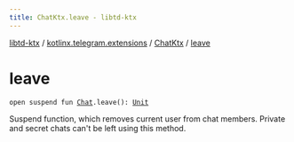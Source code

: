```yaml
---
title: ChatKtx.leave - libtd-ktx
---
```


[libtd-ktx](../../index.html) / [kotlinx.telegram.extensions](../index.html) / [ChatKtx](index.html) / [leave](./leave.html)

# leave

`open suspend fun `[`Chat`](https://tdlibx.github.io/td/docs/org/drinkless/td/libcore/telegram/TdApi/Chat.html)`.leave(): `[`Unit`](https://kotlinlang.org/api/latest/jvm/stdlib/kotlin/-unit/index.html)

Suspend function, which removes current user from chat members. Private and secret chats can't
be left using this method.


